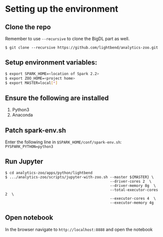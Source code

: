 # Setting up the environment

## Clone the repo

Remember to use `--recursive` to clone the BigDL part as well.

`$ git clone --recursive https://github.com/lightbend/analytics-zoo.git`


## Setup environment variables:

```bash
$ export SPARK_HOME=<location of Spark 2.2>
$ export ZOO_HOME=<project home>
$ export MASTER=local[*]
```

## Ensure the following are installed

1. Python3
2. Anaconda

## Patch spark-env.sh

Enter the following line in `$SPARK_HOME/conf/spark-env.sh`:
`PYSPARK_PYTHON=python3`

## Run Jupyter

```
$ cd analytics-zoo/apps/python/lightbend
$ .../analytics-zoo/scripts/jupyter-with-zoo.sh --master ${MASTER} \
                                                --driver-cores 2  \
                                                --driver-memory 8g  \
                                                --total-executor-cores 2  \
                                                --executor-cores 4  \
                                                --executor-memory 4g
```

## Open notebook

In the browser navigate to `http://localhost:8888` and open the notebook


